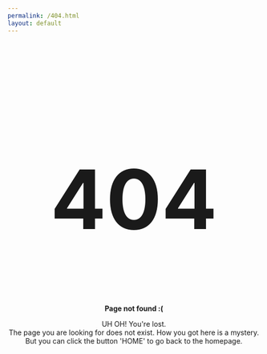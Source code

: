 ```yaml
---
permalink: /404.html
layout: default
---
```


<center>
  <h1 style="font-size:164px; font-weight:bold;">404</h1>

  <p><strong>Page not found :(</strong></p>
  <p>UH OH! You're lost.<br/>
The page you are looking for does not exist. How you got here is a mystery.<br/>But you can click the button 'HOME' to go back to the homepage.</p>
</center>


